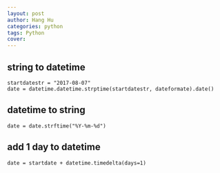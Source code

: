 ```yaml
---
layout: post
author: Hang Hu
categories: python
tags: Python 
cover: 
---
```


## string to datetime

```
startdatestr = "2017-08-07"
date = datetime.datetime.strptime(startdatestr, dateformate).date()
```


## datetime to string


```
date = date.strftime("%Y-%m-%d")
```


## add 1 day to datetime


```
date = startdate + datetime.timedelta(days=1)
```
